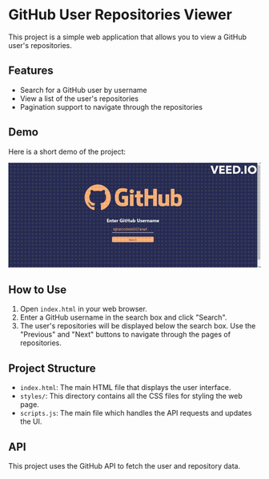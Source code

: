 # GitHub User Repositories Viewer

This project is a simple web application that allows you to view a GitHub user's repositories.

## Features

- Search for a GitHub user by username
- View a list of the user's repositories
- Pagination support to navigate through the repositories

## Demo

Here is a short demo of the project:

![Demo GIF](./assets/record.gif)

## How to Use

1. Open `index.html` in your web browser.
2. Enter a GitHub username in the search box and click "Search".
3. The user's repositories will be displayed below the search box. Use the "Previous" and "Next" buttons to navigate through the pages of repositories.

## Project Structure

- `index.html`: The main HTML file that displays the user interface.
- `styles/`: This directory contains all the CSS files for styling the web page.
- `scripts.js`: The main file which handles the API requests and updates the UI.

## API

This project uses the GitHub API to fetch the user and repository data.
